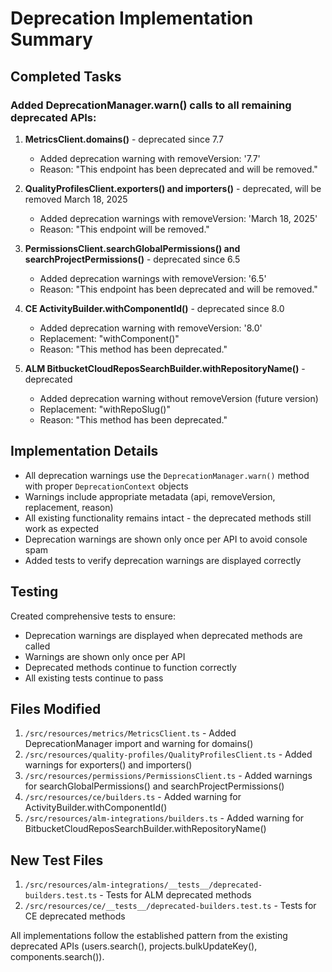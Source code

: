 # Deprecation Implementation Summary

## Completed Tasks

### Added DeprecationManager.warn() calls to all remaining deprecated APIs:

1. **MetricsClient.domains()** - deprecated since 7.7
   - Added deprecation warning with removeVersion: '7.7'
   - Reason: "This endpoint has been deprecated and will be removed."

2. **QualityProfilesClient.exporters() and importers()** - deprecated, will be removed March 18, 2025
   - Added deprecation warnings with removeVersion: 'March 18, 2025'
   - Reason: "This endpoint will be removed."

3. **PermissionsClient.searchGlobalPermissions() and searchProjectPermissions()** - deprecated since 6.5
   - Added deprecation warnings with removeVersion: '6.5'
   - Reason: "This endpoint has been deprecated and will be removed."

4. **CE ActivityBuilder.withComponentId()** - deprecated since 8.0
   - Added deprecation warning with removeVersion: '8.0'
   - Replacement: "withComponent()"
   - Reason: "This method has been deprecated."

5. **ALM BitbucketCloudReposSearchBuilder.withRepositoryName()** - deprecated
   - Added deprecation warning without removeVersion (future version)
   - Replacement: "withRepoSlug()"
   - Reason: "This method has been deprecated."

## Implementation Details

- All deprecation warnings use the `DeprecationManager.warn()` method with proper `DeprecationContext` objects
- Warnings include appropriate metadata (api, removeVersion, replacement, reason)
- All existing functionality remains intact - the deprecated methods still work as expected
- Deprecation warnings are shown only once per API to avoid console spam
- Added tests to verify deprecation warnings are displayed correctly

## Testing

Created comprehensive tests to ensure:
- Deprecation warnings are displayed when deprecated methods are called
- Warnings are shown only once per API
- Deprecated methods continue to function correctly
- All existing tests continue to pass

## Files Modified

1. `/src/resources/metrics/MetricsClient.ts` - Added DeprecationManager import and warning for domains()
2. `/src/resources/quality-profiles/QualityProfilesClient.ts` - Added warnings for exporters() and importers()
3. `/src/resources/permissions/PermissionsClient.ts` - Added warnings for searchGlobalPermissions() and searchProjectPermissions()
4. `/src/resources/ce/builders.ts` - Added warning for ActivityBuilder.withComponentId()
5. `/src/resources/alm-integrations/builders.ts` - Added warning for BitbucketCloudReposSearchBuilder.withRepositoryName()

## New Test Files

1. `/src/resources/alm-integrations/__tests__/deprecated-builders.test.ts` - Tests for ALM deprecated methods
2. `/src/resources/ce/__tests__/deprecated-builders.test.ts` - Tests for CE deprecated methods

All implementations follow the established pattern from the existing deprecated APIs (users.search(), projects.bulkUpdateKey(), components.search()).
